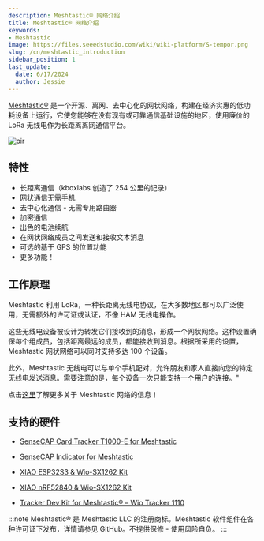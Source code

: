 ```yaml
---
description: Meshtastic® 网络介绍
title: Meshtastic® 网络介绍
keywords:
- Meshtastic
image: https://files.seeedstudio.com/wiki/wiki-platform/S-tempor.png
slug: /cn/meshtastic_introduction
sidebar_position: 1
last_update:
  date: 6/17/2024
  author: Jessie
---
```



[Meshtastic®](https://meshtastic.org/) 是一个开源、离网、去中心化的网状网络，构建在经济实惠的低功耗设备上运行，它使您能够在没有现有或可靠通信基础设施的地区，使用廉价的 LoRa 无线电作为长距离离网通信平台。

<p style={{textAlign: 'center'}}><img src="https://media-cdn.seeedstudio.com/media/wysiwyg/T1000-E-_-05.jpg" alt="pir" width={800} height="auto" /></p>

## 特性

- 长距离通信（kboxlabs 创造了 254 公里的记录）
- 网状通信无需手机
- 去中心化通信 - 无需专用路由器
- 加密通信
- 出色的电池续航
- 在网状网络成员之间发送和接收文本消息
- 可选的基于 GPS 的位置功能
- 更多功能！

## 工作原理

Meshtastic 利用 LoRa，一种长距离无线电协议，在大多数地区都可以广泛使用，无需额外的许可证或认证，不像 HAM 无线电操作。

这些无线电设备被设计为转发它们接收到的消息，形成一个网状网络。这种设置确保每个组成员，包括距离最远的成员，都能接收到消息。根据所采用的设置，Meshtastic 网状网络可以同时支持多达 100 个设备。

此外，Meshtastic 无线电可以与单个手机配对，允许朋友和家人直接向您的特定无线电发送消息。需要注意的是，每个设备一次只能支持一个用户的连接。"

点击[这里](https://meshtastic.org/docs/)了解更多关于 Meshtastic 网络的信息！

## 支持的硬件

- [SenseCAP Card Tracker T1000-E for Meshtastic](https://www.seeedstudio.com/SenseCAP-Card-Tracker-T1000-E-for-Meshtastic-p-5913.html)

- [SenseCAP Indicator for Meshtastic](https://www.seeedstudio.com/SenseCAP-Indicator-D1Pro-p-5644.html)

- [XIAO ESP32S3 & Wio-SX1262 Kit](https://www.seeedstudio.com/Wio-SX1262-with-XIAO-ESP32S3-p-5982.html)

- [XIAO nRF52840 & Wio-SX1262 Kit](https://www.seeedstudio.com/XIAO-nRF52840-Wio-SX1262-Kit-for-Meshtastic-p-6400.html)

- [Tracker Dev Kit for Meshtastic® – Wio Tracker 1110](https://www.seeedstudio.com/Wio-Tracker-1110-Dev-Kit-for-Meshtastic.html)

:::note
Meshtastic® 是 Meshtastic LLC 的注册商标。Meshtastic 软件组件在各种许可证下发布，详情请参见 GitHub。不提供保修 - 使用风险自负。
:::
